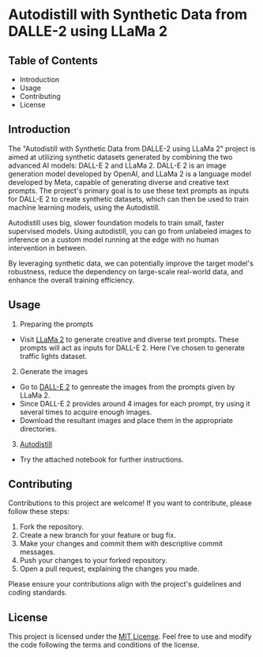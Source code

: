 # Autodistill with Synthetic Data from DALLE-2 using LLaMa 2

## Table of Contents

- Introduction
- Usage
- Contributing
- License

## Introduction

The "Autodistill with Synthetic Data from DALLE-2 using LLaMa 2" project is aimed at utilizing synthetic datasets generated by combining the two advanced AI models: DALL-E 2 and LLaMa 2. DALL-E 2 is an image generation model developed by OpenAI, and LLaMa 2 is a language model developed by Meta, capable of generating diverse and creative text prompts. The project's primary goal is to use these text prompts as inputs for DALL-E 2 to create synthetic datasets, which can then be used to train machine learning models, using the Autodistill.

Autodistill uses big, slower foundation models to train small, faster supervised models. Using autodistill, you can go from unlabeled images to inference on a custom model running at the edge with no human intervention in between.

By leveraging synthetic data, we can potentially improve the target model's robustness, reduce the dependency on large-scale real-world data, and enhance the overall training efficiency.

## Usage

1. Preparing the prompts

- Visit [LLaMa 2](https://huggingface.co/spaces/ysharma/Explore_llamav2_with_TGI) to generate creative and diverse text prompts. These prompts will act as inputs for DALL-E 2. Here I've chosen to generate traffic lights dataset.

2. Generate the images

- Go to [DALL-E 2](https://labs.openai.com/) to genreate the images from the prompts given by LLaMa 2.
- Since DALL-E 2 provides around 4 images for each prompt, try using it several times to acquire enough images.
- Download the resultant images and place them in the appropriate directories.

3. [Autodistill](https://github.com/autodistill/autodistill)

- Try the attached notebook for further instructions.

## Contributing

Contributions to this project are welcome! If you want to contribute, please follow these steps:

1. Fork the repository.
2. Create a new branch for your feature or bug fix.
3. Make your changes and commit them with descriptive commit messages.
4. Push your changes to your forked repository.
5. Open a pull request, explaining the changes you made.

Please ensure your contributions align with the project's guidelines and coding standards.

## License

This project is licensed under the [MIT License](LICENSE). Feel free to use and modify the code following the terms and conditions of the license.
